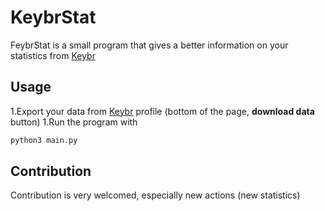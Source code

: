 # KeybrStat
FeybrStat is a small program that gives a better information on your statistics from [Keybr](https://www.keybr.com/)

## Usage
1.Export your data from [Keybr](https://www.keybr.com/) profile (bottom of the page, **download data** button)
1.Run the program with
```bash
python3 main.py
```

## Contribution
Contribution is very welcomed, especially new actions (new statistics)
